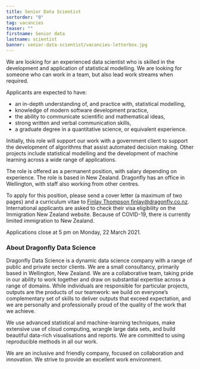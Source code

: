 ```yaml
---
title: Senior Data Scientist
sortorder: "0"
tag: vacancies
teaser: ""
firstname: Senior data
lastname: scientist
banner: senior-data-scientist/vacancies-letterbox.jpg
---
```


We are looking for an experienced data scientist who is skilled in the
development and application of statistical modelling. We are looking for
someone who can work in a team, but also lead work streams when required.

Applicants are expected to have:

  - an in-depth understanding of, and practice with, statistical modelling,
  - knowledge of modern software development practice,
  - the ability to communicate scientific and mathematical ideas,
  - strong written and verbal communication skills,
  - a graduate degree in a quantitative science, or equivalent experience.

Initially, this role will support our work with a government client to support
the development of algorithms that assist automated decision making. Other
projects include statistical modelling and the development of machine learning across
a wide range of applications.

The role is offered as a permanent position, with salary depending on
experience. The role is based in New Zealand. Dragonfly has an office in
Wellington, with staff also working from other centres.

To apply for this position, please send a cover letter (a maximum of two pages)
and a curriculum vitae to [Finlay Thompson <finlay@dragonfly.co.nz>](mailto:finlay@dragonfly.co.nz).
International applicants are asked to check their visa eligibility on the
Immigration New Zealand website. Because of COVID-19, there is currently
limited immigration to New Zealand.

Applications close at 5 pm on Monday, 22 March 2021.


### About Dragonfly Data Science

Dragonfly Data Science is a dynamic data science company with a range of public
and private sector clients. We are a small consultancy, primarily based in
Wellington, New Zealand.  We are a collaborative team, taking pride in our
ability to work together and draw on substantial expertise across a range of
domains. While individuals are responsible for particular projects, outputs are
the products of our teamwork: we build on everyone’s complementary set of
skills to deliver outputs that exceed expectation, and we are personally and
professionally proud of the quality of the work that we achieve.

We use advanced statistical and machine-learning techniques, make extensive use
of cloud computing, wrangle large data sets, and build beautiful data-rich
visualisations and reports. We are committed to using reproducible methods in
all our work.

We are an inclusive and friendly company, focused on collaboration and
innovation.  We strive to provide an excellent work environment.
